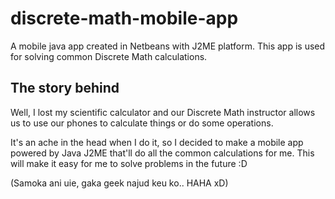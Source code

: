 discrete-math-mobile-app
========================

A mobile java app created in Netbeans with J2ME platform. 
This app is used for solving common Discrete Math calculations.

The story behind
----------------

Well, I lost my scientific calculator and our Discrete Math instructor allows us to
use our phones to calculate things or do some operations.

It's an ache in the head when I do it, so I decided to make a mobile app powered by Java J2ME
that'll do all the common calculations for me. This will make it easy for me to solve problems
in the future :D


(Samoka ani uie, gaka geek najud keu ko.. HAHA xD)